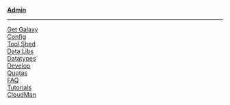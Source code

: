 <div class="linkbox trim-p">

**[Admin](/admin/)**

---

[Get Galaxy](/admin/get-galaxy/)  
[Config](/admin/config/)  
[Tool Shed](/toolshed/)  
[Data Libs](/admin/data-libraries/)  
[Datatypes](/admin/datatypes/)  
[Develop](/develop/)  
[Quotas](/admin/disk-quotas/)  
[FAQ](/admin/faq/)  
[Tutorials](/admin/training/)  
[CloudMan](/cloudman/)  

</div>
